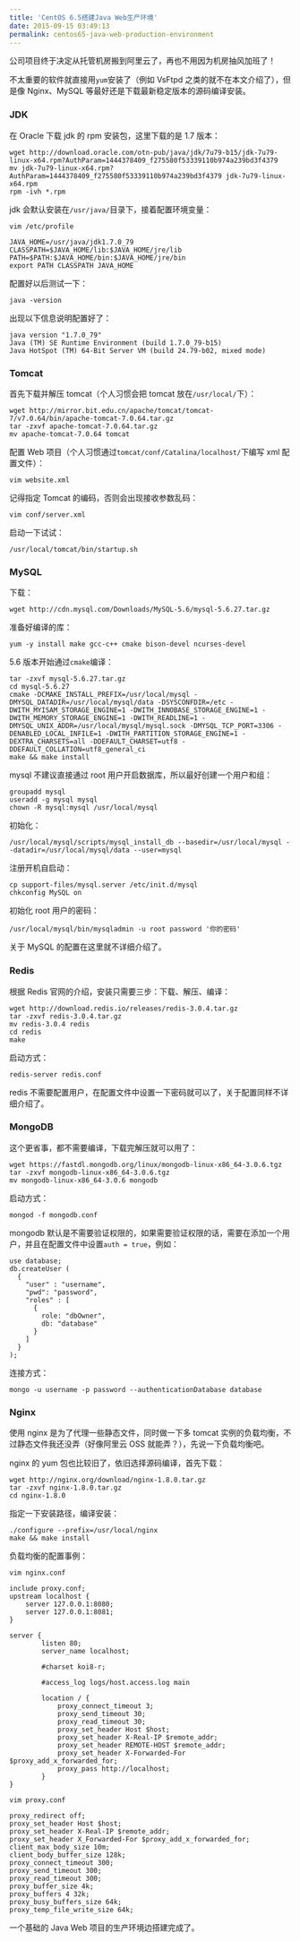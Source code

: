 ```yaml
---
title: 'CentOS 6.5搭建Java Web生产环境'
date: 2015-09-15 03:49:13
permalink: centos65-java-web-production-environment
---
```


公司项目终于决定从托管机房搬到阿里云了，再也不用因为机房抽风加班了！

 不太重要的软件就直接用`yum`安装了（例如 VsFtpd 之类的就不在本文介绍了），但是像 Nginx、MySQL 等最好还是下载最新稳定版本的源码编译安装。

### JDK

 在 Oracle 下载 jdk 的 rpm 安装包，这里下载的是 1.7 版本：

```
wget http://download.oracle.com/otn-pub/java/jdk/7u79-b15/jdk-7u79-linux-x64.rpm?AuthParam=1444378409_f275580f53339110b974a239bd3f4379
mv jdk-7u79-linux-x64.rpm?AuthParam=1444378409_f275580f53339110b974a239bd3f4379 jdk-7u79-linux-x64.rpm
rpm -ivh *.rpm
```

jdk 会默认安装在`/usr/java/`目录下，接着配置环境变量：

```
vim /etc/profile

JAVA_HOME=/usr/java/jdk1.7.0_79
CLASSPATH=$JAVA_HOME/lib:$JAVA_HOME/jre/lib
PATH=$PATH:$JAVA_HOME/bin:$JAVA_HOME/jre/bin
export PATH CLASSPATH JAVA_HOME
```

 配置好以后测试一下：

```
java -version
```

 出现以下信息说明配置好了：

```
java version "1.7.0_79"
Java (TM) SE Runtime Environment (build 1.7.0_79-b15)
Java HotSpot (TM) 64-Bit Server VM (build 24.79-b02, mixed mode)
```

### Tomcat

 首先下载并解压 tomcat（个人习惯会把 tomcat 放在`/usr/local/`下）：

```
wget http://mirror.bit.edu.cn/apache/tomcat/tomcat-7/v7.0.64/bin/apache-tomcat-7.0.64.tar.gz
tar -zxvf apache-tomcat-7.0.64.tar.gz
mv apache-tomcat-7.0.64 tomcat
```

 配置 Web 项目（个人习惯通过`tomcat/conf/Catalina/localhost/`下编写 xml 配置文件）：

```
vim website.xml
```

 记得指定 Tomcat 的编码，否则会出现接收参数乱码：

```
vim conf/server.xml
```

 启动一下试试：

```
/usr/local/tomcat/bin/startup.sh
```

### MySQL

 下载：

```
wget http://cdn.mysql.com/Downloads/MySQL-5.6/mysql-5.6.27.tar.gz
```

 准备好编译的库：

```
yum -y install make gcc-c++ cmake bison-devel ncurses-devel
```

5.6 版本开始通过`cmake`编译：

```
tar -zxvf mysql-5.6.27.tar.gz
cd mysql-5.6.27
cmake -DCMAKE_INSTALL_PREFIX=/usr/local/mysql -DMYSQL_DATADIR=/usr/local/mysql/data -DSYSCONFDIR=/etc -DWITH_MYISAM_STORAGE_ENGINE=1 -DWITH_INNOBASE_STORAGE_ENGINE=1 -DWITH_MEMORY_STORAGE_ENGINE=1 -DWITH_READLINE=1 -DMYSQL_UNIX_ADDR=/usr/local/mysql/mysql.sock -DMYSQL_TCP_PORT=3306 -DENABLED_LOCAL_INFILE=1 -DWITH_PARTITION_STORAGE_ENGINE=1 -DEXTRA_CHARSETS=all -DDEFAULT_CHARSET=utf8 -DDEFAULT_COLLATION=utf8_general_ci
make && make install
```

mysql 不建议直接通过 root 用户开启数据库，所以最好创建一个用户和组：

```
groupadd mysql
useradd -g mysql mysql
chown -R mysql:mysql /usr/local/mysql
```

 初始化：

```
/usr/local/mysql/scripts/mysql_install_db --basedir=/usr/local/mysql --datadir=/usr/local/mysql/data --user=mysql
```

 注册开机自启动：

```
cp support-files/mysql.server /etc/init.d/mysql
chkconfig MySQL on
```

 初始化 root 用户的密码：

```
/usr/local/mysql/bin/mysqladmin -u root password '你的密码'
```

 关于 MySQL 的配置在这里就不详细介绍了。

### Redis

 根据 Redis 官网的介绍，安装只需要三步：下载、解压、编译：

```
wget http://download.redis.io/releases/redis-3.0.4.tar.gz
tar -zxvf redis-3.0.4.tar.gz
mv redis-3.0.4 redis
cd redis
make
```

 启动方式：

```
redis-server redis.conf
```

redis 不需要配置用户，在配置文件中设置一下密码就可以了，关于配置同样不详细介绍了。

### MongoDB

 这个更省事，都不需要编译，下载完解压就可以用了：

```
wget https://fastdl.mongodb.org/linux/mongodb-linux-x86_64-3.0.6.tgz
tar -zxvf mongodb-linux-x86_64-3.0.6.tgz
mv mongodb-linux-x86_64-3.0.6 mongodb
```

 启动方式：

```
mongod -f mongodb.conf
```

mongodb 默认是不需要验证权限的，如果需要验证权限的话，需要在添加一个用户，并且在配置文件中设置`auth = true`，例如：

```
use database;
db.createUser (
  {
    "user" : "username",
    "pwd": "password",
    "roles" : [
      {
        role: "dbOwner",
        db: "database"
      }
    ]
  }
);
```

 连接方式：

```
mongo -u username -p password --authenticationDatabase database
```

### Nginx

 使用 nginx 是为了代理一些静态文件，同时做一下多 tomcat 实例的负载均衡，不过静态文件我还没弄（好像阿里云 OSS 就能弄？），先说一下负载均衡吧。

nginx 的 yum 包也比较旧了，依旧选择源码编译，首先下载：

```
wget http://nginx.org/download/nginx-1.8.0.tar.gz
tar -zxvf nginx-1.8.0.tar.gz
cd nginx-1.8.0
```

 指定一下安装路径，编译安装：

```
./configure --prefix=/usr/local/nginx
make && make install
```

 负载均衡的配置事例：

```
vim nginx.conf

include proxy.conf;
upstream localhost {
    server 127.0.0.1:8080;
    server 127.0.0.1:8081;
}

server {
        listen 80;
        server_name localhost;

        #charset koi8-r;

        #access_log logs/host.access.log main

        location / {
            proxy_connect_timeout 3;
            proxy_send_timeout 30;
            proxy_read_timeout 30;
            proxy_set_header Host $host;
            proxy_set_header X-Real-IP $remote_addr;
            proxy_set_header REMOTE-HOST $remote_addr;
            proxy_set_header X-Forwarded-For $proxy_add_x_forwarded_for;
            proxy_pass http://localhost;
        }
}

vim proxy.conf

proxy_redirect off;
proxy_set_header Host $host;
proxy_set_header X-Real-IP $remote_addr;
proxy_set_header X_Forwarded-For $proxy_add_x_forwarded_for;
client_max_body_size 10m;
client_body_buffer_size 128k;
proxy_connect_timeout 300;
proxy_send_timeout 300;
proxy_read_timeout 300;
proxy_buffer_size 4k;
proxy_buffers 4 32k;
proxy_busy_buffers_size 64k;
proxy_temp_file_write_size 64k;
```

 一个基础的 Java Web 项目的生产环境边搭建完成了。


